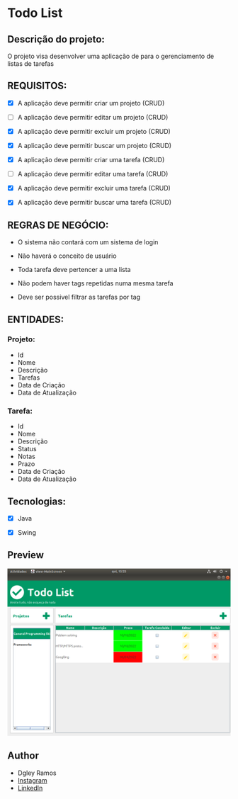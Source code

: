 # Todo List

## Descrição do projeto:

O projeto visa desenvolver uma aplicação de para o gerenciamento de listas de tarefas



## REQUISITOS:

- [x] A aplicação deve permitir criar um projeto (CRUD)
- [ ] A aplicação deve permitir editar um projeto (CRUD)
- [x] A aplicação deve permitir excluir um projeto (CRUD)
- [x] A aplicação deve permitir buscar um projeto (CRUD)
- [x] A aplicação deve permitir criar uma tarefa (CRUD)
- [ ] A aplicação deve permitir editar uma tarefa (CRUD)
- [x] A aplicação deve permitir excluir uma tarefa (CRUD)
- [x] A aplicação deve permitir buscar uma tarefa (CRUD)



## REGRAS DE NEGÓCIO:

- O sistema não contará com um sistema de login

- Não haverá o conceito de usuário

- Toda tarefa deve pertencer a uma lista

- Não podem haver tags repetidas numa mesma tarefa	

- Deve ser possivel filtrar as tarefas por tag

  

## ENTIDADES:

### Projeto:

- Id
- Nome
- Descrição
- Tarefas
- Data de Criação
- Data de Atualização

### Tarefa:

- Id
- Nome
- Descrição
- Status
- Notas
- Prazo
- Data de Criação
- Data de Atualização

## Tecnologias:

- [x] Java
- [x] Swing



## Preview

![](todolist.png)



## Author

- Dgley Ramos
- [Instagram](https://www.instagram.com/dgleyramos/)
- [LinkedIn](https://www.linkedin.com/in/dgleyramos)